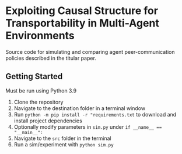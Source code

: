 # Exploiting Causal Structure for Transportability in Multi-Agent Environments

Source code for simulating and comparing agent peer-communication policies described in the titular paper. 

## Getting Started
Must be run using Python 3.9
1. Clone the repository
1. Navigate to the destination folder in a terminal window
1. Run `python -m pip install -r "requirements.txt` to download and install project dependencies
1. Optionally modify parameters in `sim.py` under `if __name__ == "__main__":`
1. Navigate to the `src` folder in the terminal
1. Run a sim/experiment with `python sim.py`
